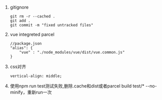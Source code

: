 1. gitignore
    ```
    git rm -r --cached .
    git add .
    git commit -m "fixed untracked files"
    ```
2. vue integreted parcel
    ```
    //package.json
    "alias": {
        "vue" : "./node_modules/vue/dist/vue.common.js"
    }
    ```
3. css对齐  
    ```
    vertical-align: middle;
    ```
4. 使用npm run test测试失败,删除.cache和dist或者parcel build test/* --no-minify，重新run一次